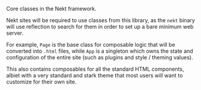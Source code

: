 Core classes in the Nekt framework.

Nekt sites will be required to use classes from this library, as the `nekt` binary will use reflection to search for
them in order to set up a bare minimum web server.

For example, `Page` is the base class for composable logic that will be converted into `.html` files, while `App` is a
singleton which owns the state and configuration of the entire site (such as plugins and style / theming values).

This also contains composables for all the standard HTML components, albiet with a very standard and stark theme that
most users will want to customize for their own site.